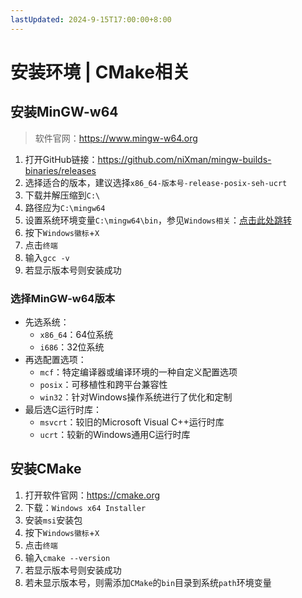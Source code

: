 ```yaml
---
lastUpdated: 2024-9-15T17:00:00+8:00
---
```


# 安装环境 | CMake相关

## 安装MinGW-w64

> 软件官网：<https://www.mingw-w64.org>

1. 打开GitHub链接：<https://github.com/niXman/mingw-builds-binaries/releases>
2. 选择适合的版本，建议选择```x86_64-版本号-release-posix-seh-ucrt```
3. 下载并解压缩到```C:\```
4. 路径应为```C:\mingw64```
5. 设置系统环境变量```C:\mingw64\bin```，参见```Windows相关```：[点击此处跳转](/Windows/设置环境变量)
6. 按下```Windows徽标```+```X```
7. 点击```终端```
8. 输入```gcc -v```
9. 若显示版本号则安装成功

### 选择MinGW-w64版本

- 先选系统：
  - ```x86_64```：64位系统
  - ```i686```：32位系统
- 再选配置选项：
  - ```mcf```：特定编译器或编译环境的一种自定义配置选项
  - ```posix```：可移植性和跨平台兼容性
  - ```win32```：针对Windows操作系统进行了优化和定制
- 最后选C运行时库：
  - ```msvcrt```：较旧的Microsoft Visual C++运行时库
  - ```ucrt```：较新的Windows通用C运行时库

## 安装CMake

1. 打开软件官网：<https://cmake.org>
2. 下载：```Windows x64 Installer```
3. 安装```msi```安装包
4. 按下```Windows徽标```+```X```
5. 点击```终端```
6. 输入```cmake --version```
7. 若显示版本号则安装成功
8. 若未显示版本号，则需添加```CMake```的```bin```目录到系统```path```环境变量